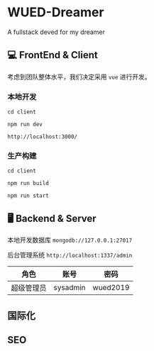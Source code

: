 # WUED-Dreamer

A fullstack deved for my dreamer

## 💻 FrontEnd & Client

考虑到团队整体水平，我们决定采用 `vue` 进行开发。

### 本地开发

`cd client`

```npm
npm run dev
```

`http://localhost:3000/`

### 生产构建

`cd client`

```npm
npm run build

npm run start
```

## 🖥 Backend & Server

本地开发数据库 `mongodb://127.0.0.1:27017`

后台管理系统 `http://localhost:1337/admin`

| 角色       | 账号     | 密码     |
| ---------- | :--------: | :--------: |
| 超级管理员 | sysadmin | wued2019 |

## 国际化

## SEO
